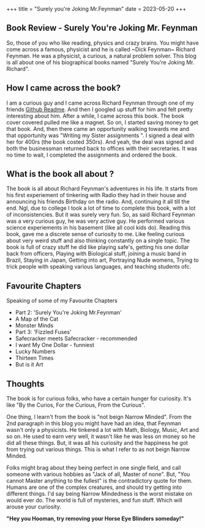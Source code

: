 +++
title = "Surely you're Joking Mr.Feynman"
date = 2023-05-20
+++

## Book Review - Surely You're Joking Mr. Feynman

So, those of you who like reading, physics and crazy brains. You might have come across a famous, physicist and he is called ~Dick Feynman~ Richard Feynman. He was a physicist, a curious, a natural problem solver. This blog is all about one of his biographical books named "Surely You're Joking Mr. Richard". 

## How I came across the book? 
I am a curious guy and I came across Richard Feynman through one of my friends [Github Readme](https://github.com/uditkarode/.github/Readme.md). And then I googled up stuff for him and felt pretty interesting about him. After a while, I came across this book. The book cover covered pulled me like a magnet. So on, I started saving money to get that book. And, then there came an opportunity walking towards me and that opportunity was "Writing my Sister assignments ". I signed a deal with her for 400rs (the book costed 350rs). And yeah, the deal was signed and both the businessman returned back to offices with their secretaries. It was no time to wait, I completed the assignments and ordered the book. 

## What is the book all about ? 
The book is all about Richard Feynman's adventures in his life. It starts from his first experiement of tinkering with Radio they had in their house and announcing his friends Birthday on the radio. And, continuing it all till the end. Ngl, due to college I took a lot of time to complete this book, with a lot of inconsistencies. But it was surely very fun. 
So, as said Richard Feynman was a very curious guy, he was very active guy. He performed various science experiements in his basement (like all cool kids do). Reading this book, gave me a discrete sense of curiosity to me. Like feeling curious about very weird stuff and also thinking constantly on a single topic. The book is full of crazy stuff he did like playing safe's, getting his one dollar back from officers, Playing with Biological stuff, joining a music band in Brazil, Staying in Japan, Getting into art, Portraying Nude womens, Trying to trick people with speaking various languages, and teaching students ofc. 

## Favourite Chapters
Speaking of some of my Favourite Chapters
- Part 2: 'Surely You're Joking Mr.Feynman' 
- A Map of the Cat 
- Monster Minds
- Part 3: 'Fizzled Fuses'
- Safecracker meets Safecracker - recommended
- I want My One Dollar - funniest
- Lucky Numbers 
- Thirteen Times 
- But is it Art


## Thoughts
The book is for curious folks, who have a certain hunger for curiosity. It's like "By the Curios, For the Curious, From the Curious". 

One thing, I learn't from the book is "not beign Narrow Minded". From the 2nd paragraph in this blog you might have had an idea, that Feynman wasn't only a physicists. He tinkered a lot with Math, Biology, Music, Art and so on. He used to earn very well, it wasn't like he was less on money so he did all these things. But, it was all his curiosity and the happiness he got from trying out various things. This is what I refer to as not beign Narrow Minded. 

Folks might brag about they being perfect in one single field, and call someone with various hobbies as "Jack of all, Master of none". But, "You cannot Master anything to the fullest" is the contradictory quote for them. Humans are one of the complex creatures, and should try getting into different things. I'd say being Narrow Mindedness is the worst mistake on would ever do. The world is full of mysteries, and fun stuff. Which will arouse your curiosity. 

__"Hey you Hooman, try removing your Horse Eye Blinders someday!"__
